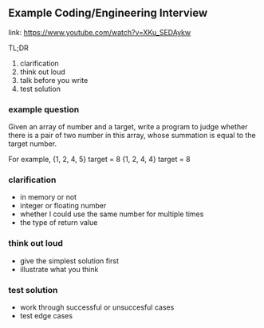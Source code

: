 ## Example Coding/Engineering Interview
link: https://www.youtube.com/watch?v=XKu_SEDAykw

TL;DR
1. clarification
2. think out loud
3. talk before you write
4. test solution

### example question
Given an array of number and a target, write a program to judge whether there is a pair of two number in this array, whose summation is equal to the target number.

For example,
{1, 2, 4, 5} target = 8
{1, 2, 4, 4} target = 8

### clarification
* in memory or not
* integer or floating number
* whether I could use the same number for multiple times
* the type of return value

### think out loud
* give the simplest solution first
* illustrate what you think

### test solution
* work through successful or unsuccesful cases
* test edge cases
